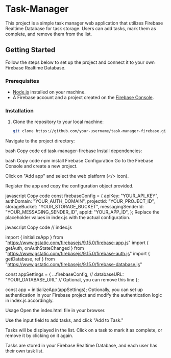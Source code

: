 # Task-Manager
This project is a simple task manager web application that utilizes Firebase Realtime Database for task storage. Users can add tasks, mark them as complete, and remove them from the list.

## Getting Started

Follow the steps below to set up the project and connect it to your own Firebase Realtime Database.

### Prerequisites

- [Node.js](https://nodejs.org/) installed on your machine.
- A Firebase account and a project created on the [Firebase Console](https://console.firebase.google.com/).

### Installation

1. Clone the repository to your local machine:

   ```bash
   git clone https://github.com/your-username/task-manager-firebase.git
Navigate to the project directory:

bash
Copy code
cd task-manager-firebase
Install dependencies:

bash
Copy code
npm install
Firebase Configuration
Go to the Firebase Console and create a new project.

Click on "Add app" and select the web platform (</> icon).

Register the app and copy the configuration object provided.

javascript
Copy code
const firebaseConfig = {
    apiKey: "YOUR_API_KEY",
    authDomain: "YOUR_AUTH_DOMAIN",
    projectId: "YOUR_PROJECT_ID",
    storageBucket: "YOUR_STORAGE_BUCKET",
    messagingSenderId: "YOUR_MESSAGING_SENDER_ID",
    appId: "YOUR_APP_ID",
};
Replace the placeholder values in index.js with the actual configuration.

javascript
Copy code
// index.js

import { initializeApp } from "https://www.gstatic.com/firebasejs/9.15.0/firebase-app.js"
import { getAuth, onAuthStateChanged } from "https://www.gstatic.com/firebasejs/9.15.0/firebase-auth.js"
import { getDatabase, ref } from "https://www.gstatic.com/firebasejs/9.15.0/firebase-database.js"

const appSettings = {
    ...firebaseConfig,
    // databaseURL: "YOUR_DATABASE_URL" // Optional, you can remove this line
};

const app = initializeApp(appSettings);
Optionally, you can set up authentication in your Firebase project and modify the authentication logic in index.js accordingly.

Usage
Open the index.html file in your browser.

Use the input field to add tasks, and click "Add to Task."

Tasks will be displayed in the list. Click on a task to mark it as complete, or remove it by clicking on it again.

Tasks are stored in your Firebase Realtime Database, and each user has their own task list.
